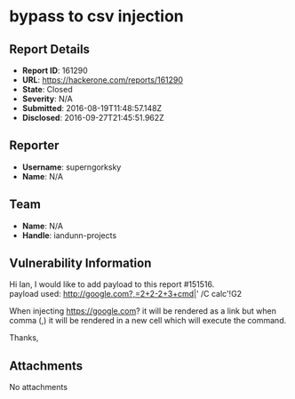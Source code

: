 # bypass to csv injection

## Report Details
- **Report ID**: 161290
- **URL**: https://hackerone.com/reports/161290
- **State**: Closed
- **Severity**: N/A
- **Submitted**: 2016-08-19T11:48:57.148Z
- **Disclosed**: 2016-09-27T21:45:51.962Z

## Reporter
- **Username**: superngorksky
- **Name**: N/A

## Team
- **Name**: N/A
- **Handle**: iandunn-projects

## Vulnerability Information
Hi Ian,
I would like to add payload to this report #151516.  
payload used:
http://google.com?,=2+2-2+3+cmd|' /C calc'!G2

When injecting https://google.com? it will be rendered as a link but when comma (,) it will be rendered in a new cell which will execute the command.

Thanks,


## Attachments
No attachments
